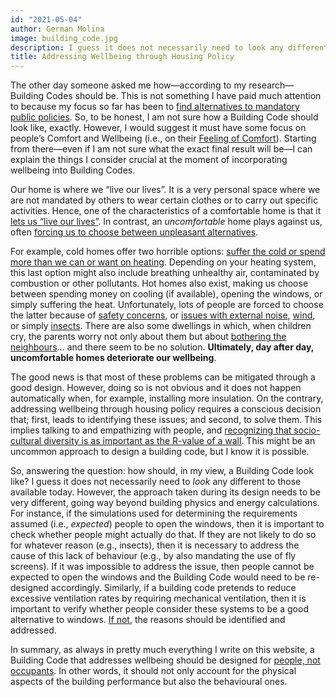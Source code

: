 ```yaml
---
id: "2021-05-04"
author: German Molina
image: building_code.jpg
description: I guess it does not necessarily need to look any different to those available today. However, the approach taken during its design needs to be very different, going way beyond building physics and energy calculations.
title: Addressing Wellbeing through Housing Policy
---
```



The other day someone asked me how—according to my research—Building Codes should be. This is not something I have paid much attention to because my focus so far has been to [find alternatives to mandatory public policies](/2021-02-03.blog). So, to be honest, I am not sure how a Building Code should look like, exactly. However, I would suggest it must have some focus on people’s Comfort and Wellbeing (i.e., on their [Feeling of Comfort](/atlas.html?layer=comfort)). Starting from there—even if I am not sure what the exact final result will be—I can explain the things I consider crucial at the moment of incorporating wellbeing into Building Codes. 

Our home is where we “live our lives”. It is a very personal space where we are not mandated by others to wear certain clothes or to carry out specific activities. Hence, one of the characteristics of a comfortable home is that it [lets us “live our lives”](/atlas.html?code=freedom_to_do_what_you_want_wherever_you_want). In contrast, an *uncomfortable* home plays against us, often [forcing us to choose between unpleasant alternatives](/atlas.html?layer=trade-offs).

For example, cold homes offer two horrible options: [suffer the cold or spend more than we can or want on heating](/atlas.html?code=utility_bills&domain=warmness). Depending on your heating system, this last option might also include breathing unhealthy air, contaminated by combustion or other pollutants. Hot homes also exist, making us choose between spending money on cooling (if available), opening the windows, or simply suffering the heat. Unfortunately, lots of people are forced to choose the latter because of [safety concerns](/atlas.html?code=safety&domain=coolness), or [issues with external noise](/atlas.html?code=thermal_comfort_vs_acoustic_performance&domain=coolness), [wind](/atlas.html?code=exposure_to_wind&domain=coolness), or simply [insects](/atlas.html?code=bugs&domain=coolness). There are also some dwellings in which, when children cry, the parents worry not only about them but about [bothering the neighbours](/atlas.html?code=bothering_others&domain=acoustic)… and there seem to be no solution. **Ultimately, day after day, uncomfortable homes deteriorate our wellbeing**. 

The good news is that most of these problems can be mitigated through a good design. However, doing so is not obvious and it does not happen automatically when, for example, installing more insulation. On the contrary, addressing wellbeing through housing policy requires a conscious decision that; first, leads to identifying these issues; and second, to solve them. This implies talking to and empathizing with people, and [recognizing that socio-cultural diversity is as important as the R-value of a wall](/2021-04-20.blog). This might be an uncommon approach to design a building code, but I know it is possible.

So, answering the question: how should, in my view, a Building Code look like? I guess it does not necessarily need to *look* any different to those available today. However, the approach taken during its design needs to be very different, going way beyond building physics and energy calculations. For instance, if the simulations used for determining the requirements assumed (i.e., *expected*) people to open the windows, then it is important to check whether people might actually do that. If they are not likely to do so for whatever reason (e.g., insects), then it is necessary to address the cause of this lack of behaviour (e.g., by also mandating the use of fly screens). If it was impossible to address the issue, then people cannot be expected to open the windows and the Building Code would need to be re-designed accordingly. Similarly, if a building code pretends to reduce excessive ventilation rates by requiring mechanical ventilation, then it is important to verify whether people consider these systems to be a good alternative to windows. [If not](/atlas.html?code=ventilation_system&domain=air_quality), the reasons should be identified and addressed. 

In summary, as always in pretty much everything I write on this website, a Building Code that addresses wellbeing should be designed for [people, not occupants](/2020-08-14.blog). In other words, it should not only account for the physical aspects of the building performance but also the behavioural ones.



